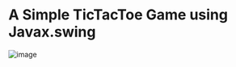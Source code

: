# A Simple TicTacToe Game using Javax.swing 

![image](https://github.com/user-attachments/assets/409bdab2-4707-4185-92b6-1ea177c20e5e)

